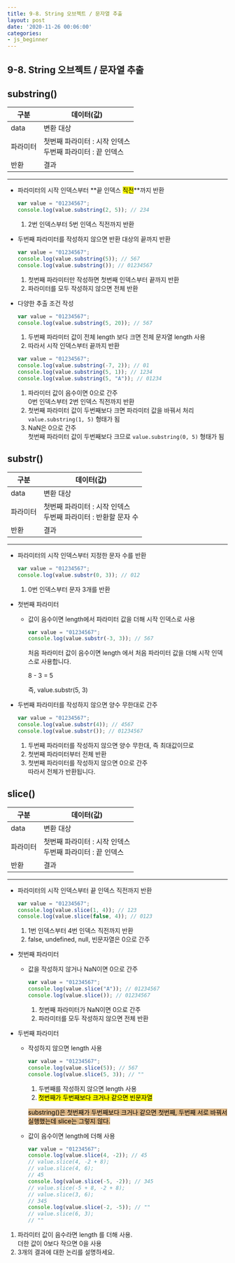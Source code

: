 ```yaml
---
title: 9-8. String 오브젝트 / 문자열 추출
layout: post
date: '2020-11-26 00:06:00'
categories:
- js_beginner
---
```


## 9-8. String 오브젝트 / 문자열 추출

## substring()

|구분|데이터(값)|
|---|---------|
|data|변환 대상|
|파라미터|첫번째 파라미터 : 시작 인덱스 <br> 두번째 파라미터 : 끝 인덱스|
|반환|결과|

---

* 파라미터의 시작 인덱스부터 **끝 인덱스 <mark>직전</mark>**까지 반환

    ```javascript
    var value = "01234567";
    console.log(value.substring(2, 5)); // 234
    ```
    
    1. 2번 인덱스부터 5번 인덱스 직전까지 반환
    
* 두번째 파라미터를 작성하지 않으면 반환 대상의 끝까지 반환

    ```javascript
    var value = "01234567";
    console.log(value.substring(5)); // 567
    console.log(value.substring()); // 01234567
    ```
    
    1. 첫번째 파라미터만 작성하면 첫번째 인덱스부터 끝까지 반환
    2. 파라미터를 모두 작성하지 않으면 전체 반환
    
* 다양한 추출 조건 작성

    ```javascript
    var value = "01234567";
    console.log(value.substring(5, 20)); // 567
    ```
    
    1. 두번째 파라미터 값이 전체 length 보다 크면 전체 문자열 length 사용
    2. 따라서 시작 인덱스부터 끝까지 반환
    
    ```javascript
    var value = "01234567";
    console.log(value.substring(-7, 2)); // 01
    console.log(value.substring(5, 1)); // 1234
    console.log(value.substring(5, "A")); // 01234
    ```
    
    1. 파라미터 값이 음수이면 0으로 간주  
       0번 인덱스부터 2번 인덱스 직전까지 반환
    2. 첫번째 파라미터 값이 두번째보다 크면 파라미터 값을 바꿔서 처리  
       `value.substring(1, 5)` 형태가 됨
    3. NaN은 0으로 간주  
       첫번째 파라미터 값이 두번째보다 크므로 `value.substring(0, 5)` 형태가 됨
       
## substr()

|구분|데이터(값)|
|---|---------|
|data|변환 대상|
|파라미터|첫번째 파라미터 : 시작 인덱스 <br> 두번째 파라미터 : 반환할 문자 수|
|반환|결과|

---

* 파라미터의 시작 인덱스부터 지정한 문자 수를 반환

    ```javascript
    var value = "01234567";
    console.log(value.substr(0, 3)); // 012
    ```
    
    1. 0번 인덱스부터 문자 3개를 반환
    
* 첫번째 파라미터

    * 값이 음수이면 length에서 파라미터 값을 더해 시작 인덱스로 사용
    
        ```javascript
        var value = "01234567";
        console.log(value.substr(-3, 3)); // 567
        ```
        
        처음 파라미터 값이 음수이면 length 에서 처음 파라미터 값을 더해 시작 인덱스로 사용합니다.  
        
        8 - 3 = 5
        
        즉, value.substr(5, 3)
        
* 두번째 파라미터를 작성하지 않으면 양수 무한대로 간주

    ```javascript
    var value = "01234567";
    console.log(value.substr(4)); // 4567
    console.log(value.substr()); // 01234567
    ```
    
    1. 두번째 파라미터를 작성하지 않으면 양수 무한대, 즉 최대값이므로
    2. 첫번째 파라미터부터 전체 반환
    3. 첫번째 파라미터를 작성하지 않으면 0으로 간주  
       따라서 전체가 반환됩니다.
       
## slice()

|구분|데이터(값)|
|---|---------|
|data|변환 대상|
|파라미터|첫번째 파라미터 : 시작 인덱스 <br> 두번째 파라미터 : 끝 인덱스|
|반환|결과|

---

* 파라미터의 시작 인덱스부터 끝 인덱스 직전까지 반환

    ```javascript
    var value = "01234567";
    console.log(value.slice(1, 4)); // 123
    console.log(value.slice(false, 4)); // 0123
    ```
    
    1. 1번 인덱스부터 4번 인덱스 직전까지 반환
    2. false, undefined, null, 빈문자열은 0으로 간주
    
* 첫번째 파라미터

    * 값을 작성하지 않거나 NaN이면 0으로 간주
    
        ```javascript
        var value = "01234567";
        console.log(value.slice("A")); // 01234567
        console.log(value.slice()); // 01234567
        ```
        
        1. 첫번째 파라미터가 NaN이면 0으로 간주
        2. 파라미터를 모두 작성하지 않으면 전체 반환
        
* 두번째 파라미터

    * 작성하지 않으면 length 사용
    
        ```javascript
        var value = "01234567";
        console.log(value.slice(5)); // 567
        console.log(value.slice(5, 3)); // ""
        ```
        
        1. 두번째를 작성하지 않으면 length 사용
        2. <mark>첫번째가 두번째보다 크거나 같으면 빈문자열</mark>

        <mark style="background-color:burlywood">substring()은 첫번째가 두번째보다 크거나 같으면 첫번째, 두번째 서로 바꿔서 실행했는데 slice는 그렇지 않다.</mark>
    
    * 값이 음수이면 length에 더해 사용
    
        ```javascript
        var value = "01234567";
        console.log(value.slice(4, -2)); // 45
        // value.slice(4, -2 + 8);
        // value.slice(4, 6);
        // 45
        console.log(value.slice(-5, -2)); // 345
        // value.slice(-5 + 8, -2 + 8);
        // value.slice(3, 6);
        // 345
        console.log(value.slice(-2, -5)); // ""
        // value.slice(6, 3);
        // ""
        ```

1. 파라미터 값이 음수라면 length 를 더해 사용.  
   더한 값이 0보다 작으면 0을 사용
2. 3개의 결과에 대한 논리를 설명하세요.